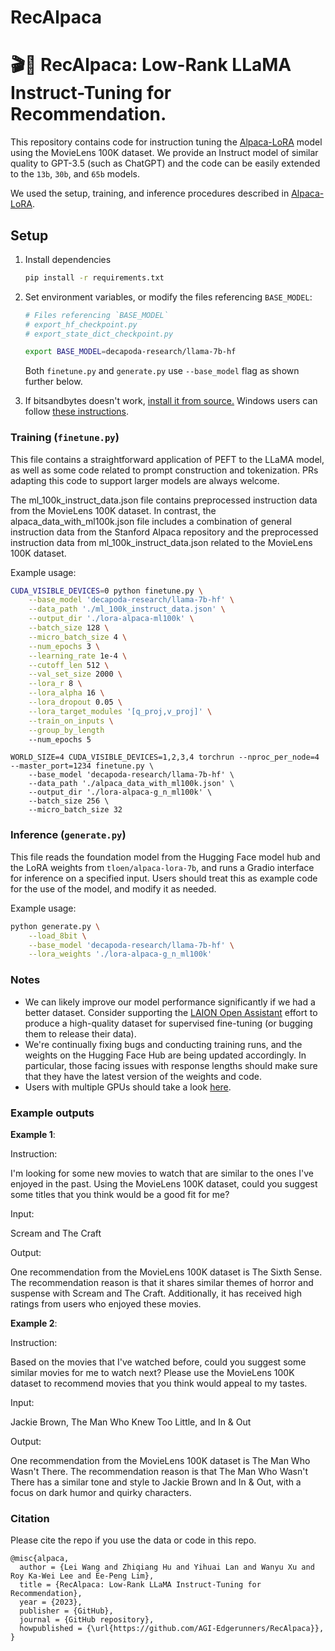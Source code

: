 # RecAlpaca
# 🎬🦙 RecAlpaca: Low-Rank LLaMA Instruct-Tuning for Recommendation.

This repository contains code for instruction tuning the [Alpaca-LoRA](https://github.com/tloen/alpaca-lora) model using the MovieLens 100K dataset.
We provide an Instruct model of similar quality to GPT-3.5 (such as ChatGPT) and the code can be easily extended to the `13b`, `30b`, and `65b` models.

We used the setup, training, and inference procedures described in [Alpaca-LoRA](https://github.com/tloen/alpaca-lora).

## Setup

1. Install dependencies

    ```bash
    pip install -r requirements.txt
    ```

1. Set environment variables, or modify the files referencing `BASE_MODEL`:

    ```bash
    # Files referencing `BASE_MODEL`
    # export_hf_checkpoint.py
    # export_state_dict_checkpoint.py

    export BASE_MODEL=decapoda-research/llama-7b-hf
    ```

    Both `finetune.py` and `generate.py` use `--base_model` flag as shown further below.

1. If bitsandbytes doesn't work, [install it from source.](https://github.com/TimDettmers/bitsandbytes/blob/main/compile_from_source.md) Windows users can follow [these instructions](https://github.com/tloen/alpaca-lora/issues/17).

### Training (`finetune.py`)

This file contains a straightforward application of PEFT to the LLaMA model,
as well as some code related to prompt construction and tokenization.
PRs adapting this code to support larger models are always welcome.

The ml_100k_instruct_data.json file contains preprocessed instruction data from the MovieLens 100K dataset. In contrast, the alpaca_data_with_ml100k.json file includes a combination of general instruction data from the Stanford Alpaca repository and the preprocessed instruction data from ml_100k_instruct_data.json related to the MovieLens 100K dataset.

Example usage:

```bash
CUDA_VISIBLE_DEVICES=0 python finetune.py \
    --base_model 'decapoda-research/llama-7b-hf' \
    --data_path './ml_100k_instruct_data.json' \
    --output_dir './lora-alpaca-ml100k' \
    --batch_size 128 \
    --micro_batch_size 4 \
    --num_epochs 3 \
    --learning_rate 1e-4 \
    --cutoff_len 512 \
    --val_set_size 2000 \
    --lora_r 8 \
    --lora_alpha 16 \
    --lora_dropout 0.05 \
    --lora_target_modules '[q_proj,v_proj]' \
    --train_on_inputs \
    --group_by_length
    --num_epochs 5
```

```
WORLD_SIZE=4 CUDA_VISIBLE_DEVICES=1,2,3,4 torchrun --nproc_per_node=4 --master_port=1234 finetune.py \
    --base_model 'decapoda-research/llama-7b-hf' \
    --data_path './alpaca_data_with_ml100k.json' \
    --output_dir './lora-alpaca-g_n_ml100k' \
    --batch_size 256 \
    --micro_batch_size 32
```

### Inference (`generate.py`)

This file reads the foundation model from the Hugging Face model hub and the LoRA weights from `tloen/alpaca-lora-7b`, and runs a Gradio interface for inference on a specified input. Users should treat this as example code for the use of the model, and modify it as needed.

Example usage:

```bash
python generate.py \
    --load_8bit \
    --base_model 'decapoda-research/llama-7b-hf' \
    --lora_weights './lora-alpaca-g_n_ml100k'
```

### Notes

- We can likely improve our model performance significantly if we had a better dataset. Consider supporting the [LAION Open Assistant](https://open-assistant.io/) effort to produce a high-quality dataset for supervised fine-tuning (or bugging them to release their data).
- We're continually fixing bugs and conducting training runs, and the weights on the Hugging Face Hub are being updated accordingly. In particular, those facing issues with response lengths should make sure that they have the latest version of the weights and code.
- Users with multiple GPUs should take a look [here](https://github.com/tloen/alpaca-lora/issues/8#issuecomment-1477490259).

### Example outputs

**Example 1**:


Instruction:

I'm looking for some new movies to watch that are similar to the ones I've enjoyed in the past. Using the MovieLens 100K dataset, could you suggest some titles that you think would be a good fit for me?

Input:

Scream and The Craft

Output:

One recommendation from the MovieLens 100K dataset is The Sixth Sense. The recommendation reason is that it shares similar themes of horror and suspense with Scream and The Craft. Additionally, it has received high ratings from users who enjoyed these movies.

**Example 2**:

Instruction:

Based on the movies that I've watched before, could you suggest some similar movies for me to watch next? Please use the MovieLens 100K dataset to recommend movies that you think would appeal to my tastes.

Input:

Jackie Brown, The Man Who Knew Too Little, and In & Out

Output:

One recommendation from the MovieLens 100K dataset is The Man Who Wasn't There. The recommendation reason is that The Man Who Wasn't There has a similar tone and style to Jackie Brown and In & Out, with a focus on dark humor and quirky characters.


### Citation

Please cite the repo if you use the data or code in this repo.

```
@misc{alpaca,
  author = {Lei Wang and Zhiqiang Hu and Yihuai Lan and Wanyu Xu and Roy Ka-Wei Lee and Ee-Peng Lim},
  title = {RecAlpaca: Low-Rank LLaMA Instruct-Tuning for Recommendation},
  year = {2023},
  publisher = {GitHub},
  journal = {GitHub repository},
  howpublished = {\url{https://github.com/AGI-Edgerunners/RecAlpaca}},
}
```